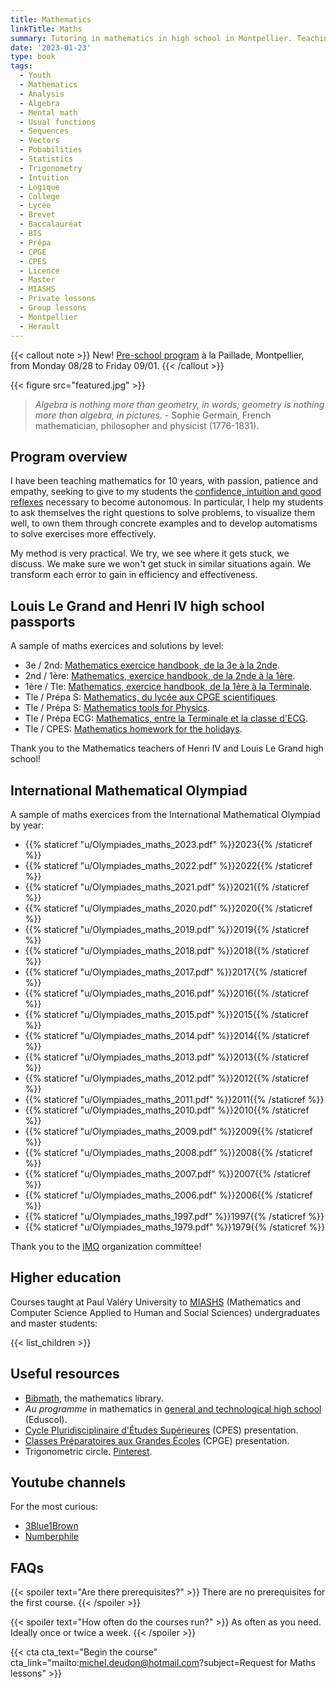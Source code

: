 ```yaml
---
title: Mathematics
linkTitle: Maths
summary: Tutoring in mathematics in high school in Montpellier. Teaching analysis, algebra, statistics and programming for bachelors/masters.
date: '2023-01-23'
type: book
tags:
  - Youth
  - Mathematics
  - Analysis
  - Algebra
  - Mental math
  - Usual functions
  - Sequences
  - Vectors
  - Pobabilities
  - Statistics
  - Trigonometry
  - Intuition
  - Logique
  - College
  - Lycée
  - Brevet
  - Baccalauréat
  - BTS
  - Prépa
  - CPGE
  - CPES
  - Licence
  - Master
  - MIASHS
  - Private lessons
  - Group lessons
  - Montpellier
  - Herault
---
```


{{< callout note >}}
New! <a href="https://www.mtpcours.fr/en/p/stage-maths-montpellier/">Pre-school program</a> à la Paillade, Montpellier, from Monday 08/28 to Friday 09/01.
{{< /callout >}}

{{< figure src="featured.jpg" >}}

> <i> Algebra is nothing more than geometry, in words; geometry is nothing more than algebra, in pictures. </i> - Sophie Germain, French mathematician, philosopher and physicist (1776-1831).

## Program overview

I have been teaching mathematics for 10 years, with passion, patience and empathy, seeking to give to my students the [confidence, intuition and good reflexes](https://www.mtpcours.fr/en/p/7-astuces-pour-progresser-en-maths/) necessary to become autonomous. In particular, I help my students to ask themselves the right questions to solve problems, to visualize them well, to own them through concrete examples and to develop automatisms to solve exercises more effectively.

My method is very practical. We try, we see where it gets stuck, we discuss. We make sure we won't get stuck in similar situations again. We transform each error to gain in efficiency and effectiveness.

## Louis Le Grand and Henri IV high school passports

A sample of maths exercices and solutions by level:
- 3e / 2nd: [Mathematics exercice handbook, de la 3e à la 2nde](https://www.louislegrand.fr/wp-content/uploads/2021/07/Livret-3eme-2nde.pdf).
- 2nd / 1ère: [Mathematics, exercice handbook, de la 2nde à la 1ère](https://lycee-henri4.com/wp-content/uploads/2023/06/Livret-2nde-1ere.pdf).
- 1ère / Tle: [Mathematics, exercice handbook, de la 1ère à la Terminale](https://lycee-henri4.com/wp-content/uploads/2023/06/Livret-1ere-Term.pdf).
- Tle / Prépa S: [Mathematics, du lycée aux CPGE scientifiques](https://www.louislegrand.fr/wp-content/uploads/2022/02/EXOS-TERMINALE3-3-AVECDESSIN-2.pdf).
- Tle / Prépa S: [Mathematics tools for Physics](https://lycee-henri4.com/wp-content/uploads/2023/06/poly-MPSI2023.pdf).
- Tle / Prépa ECG: [Mathematics, entre la Terminale et la classe d'ECG](https://lycee-henri4.com/wp-content/uploads/2022/07/ECG1-MATHS.pdf).
- Tle / CPES: [Mathematics homework for the holidays](https://lycee-henri4.com/wp-content/uploads/2022/07/CPES-MATHS.pdf).

Thank you to the Mathematics teachers of Henri IV and Louis Le Grand high school!

## International Mathematical Olympiad

A sample of maths exercices from the International Mathematical Olympiad by year:
- {{% staticref "u/Olympiades_maths_2023.pdf" %}}2023{{% /staticref %}}
- {{% staticref "u/Olympiades_maths_2022.pdf" %}}2022{{% /staticref %}}
- {{% staticref "u/Olympiades_maths_2021.pdf" %}}2021{{% /staticref %}}
- {{% staticref "u/Olympiades_maths_2020.pdf" %}}2020{{% /staticref %}}
- {{% staticref "u/Olympiades_maths_2019.pdf" %}}2019{{% /staticref %}}
- {{% staticref "u/Olympiades_maths_2018.pdf" %}}2018{{% /staticref %}}
- {{% staticref "u/Olympiades_maths_2017.pdf" %}}2017{{% /staticref %}}
- {{% staticref "u/Olympiades_maths_2016.pdf" %}}2016{{% /staticref %}}
- {{% staticref "u/Olympiades_maths_2015.pdf" %}}2015{{% /staticref %}}
- {{% staticref "u/Olympiades_maths_2014.pdf" %}}2014{{% /staticref %}}
- {{% staticref "u/Olympiades_maths_2013.pdf" %}}2013{{% /staticref %}}
- {{% staticref "u/Olympiades_maths_2012.pdf" %}}2012{{% /staticref %}}
- {{% staticref "u/Olympiades_maths_2011.pdf" %}}2011{{% /staticref %}}
- {{% staticref "u/Olympiades_maths_2010.pdf" %}}2010{{% /staticref %}}
- {{% staticref "u/Olympiades_maths_2009.pdf" %}}2009{{% /staticref %}}
- {{% staticref "u/Olympiades_maths_2008.pdf" %}}2008{{% /staticref %}}
- {{% staticref "u/Olympiades_maths_2007.pdf" %}}2007{{% /staticref %}}
- {{% staticref "u/Olympiades_maths_2006.pdf" %}}2006{{% /staticref %}}
- {{% staticref "u/Olympiades_maths_1997.pdf" %}}1997{{% /staticref %}}
- {{% staticref "u/Olympiades_maths_1979.pdf" %}}1979{{% /staticref %}}

Thank you to the [IMO](https://www.imo-official.org/) organization committee!

## Higher education

Courses taught at Paul Valéry University to [MIASHS](https://ufr6.www.univ-montp3.fr/fr/licence_miashs) (Mathematics and Computer Science Applied to Human and Social Sciences) undergraduates and master students:

{{< list_children >}}

## Useful resources

- [Bibmath](https://www.bibmath.net/), the mathematics library.
- <i>Au programme</i> in mathematics in [general and technological high school](https://eduscol.education.fr/1723/programmes-et-ressources-en-mathematiques-voie-gt) (Eduscol).
- [Cycle Pluridisciplinaire d'Études Supérieures](https://www.enseignementsup-recherche.gouv.fr/fr/le-cycle-pluridisciplinaire-d-etudes-superieures-84197) (CPES) presentation.
- [Classes Préparatoires aux Grandes Écoles](https://www.enseignementsup-recherche.gouv.fr/fr/classes-preparatoires-aux-grandes-ecoles-cpge-46496) (CPGE) presentation.
- Trigonometric circle. [Pinterest](https://i.pinimg.com/736x/19/f5/b3/19f5b354491a16b870ef4108e909a258--animation.jpg).

## Youtube channels

For the most curious:
- [3Blue1Brown](https://www.youtube.com/c/3blue1brown)
- [Numberphile](https://www.youtube.com/user/Numberphile)

## FAQs

{{< spoiler text="Are there prerequisites?" >}}
There are no prerequisites for the first course.
{{< /spoiler >}}

{{< spoiler text="How often do the courses run?" >}}
As often as you need. Ideally once or twice a week.
{{< /spoiler >}}

{{< cta cta_text="Begin the course" cta_link="mailto:michel.deudon@hotmail.com?subject=Request for Maths lessons" >}}